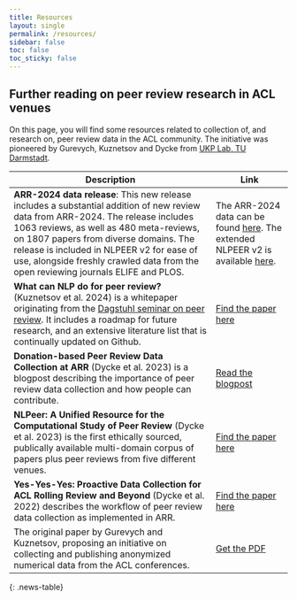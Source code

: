 ```yaml
---
title: Resources
layout: single
permalink: /resources/
sidebar: false
toc: false
toc_sticky: false
---
```


## Further reading on peer review research in ACL venues

On this page, you will find some resources related to collection of, and
research on, peer review data in the ACL community. The initiative was
pioneered by Gurevych, Kuznetsov and Dycke from [UKP Lab, TU Darmstadt](https://www.informatik.tu-darmstadt.de/ukp/ukp_home/index.en.jsp).

<style>
.news-table { font-size: .9em; table-layout: fixed; }
.news-table tr td:nth-child(1) { font-weight: bold; width: 10em; }
</style>

| Description                                                                                                                                                                                                                                                                        | Link                                                                                    |
| ---------------------------------------------------------------------------------------------------------------------------------------------------------------------------------------------------------------------------------------------------------------------------------- | --------------------------------------------------------------------------------------- |
| **ARR-2024 data release**: This new release includes a substantial addition of new review data from ARR-2024. The release includes 1063 reviews, as well as 480 meta-reviews, on 1807 papers from diverse domains. The release is included in NLPEER v2 for ease of use, alongside freshly crawled data from the open reviewing journals ELIFE and PLOS. | The ARR-2024 data can be found [here](https://tudatalib.ulb.tu-darmstadt.de/handle/tudatalib/4460). The extended NLPEER v2 is available [here](https://tudatalib.ulb.tu-darmstadt.de/handle/tudatalib/4459). |
| **What can NLP do for peer review?** (Kuznetsov et al. 2024) is a whitepaper originating from the [Dagstuhl seminar on peer review](https://dagstuhl.de/24052). It includes a roadmap for future research, and an extensive literature list that is continually updated on Github. | [Find the paper here](https://arxiv.org/abs/2405.06563)                                                                           |
| **Donation-based Peer Review Data Collection at ARR** (Dycke et al. 2023) is a blogpost describing the importance of peer review data collection and how people can contribute.                                                                                                    | [Read the blogpost](https://aclrollingreview.org/datacollection)                        |
| **NLPeer: A Unified Resource for the Computational Study of Peer Review** (Dycke et al. 2023) is the first ethically sourced, publically available multi-domain corpus of papers plus peer reviews from five different venues.                                                     | [Find the paper here](https://aclanthology.org/2023.acl-long.277/)                      |
| **Yes-Yes-Yes: Proactive Data Collection for ACL Rolling Review and Beyond** (Dycke et al. 2022) describes the workflow of peer review data collection as implemented in ARR.                                                                                                      | [Find the paper here](https://aclanthology.org/2022.findings-emnlp.23/)                 |
| The original paper by Gurevych and Kuznetsov, proposing an initiative on collecting and publishing anonymized numerical data from the ACL conferences.                                                                                                                             | [Get the PDF](https://aclweb.org/adminwiki/images/b/b1/2._Review_collection_at_ACL.pdf) |

{: .news-table}
